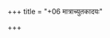+++
title = "+06 मात्राच्युतकादयः"

+++
[^1]: यत्र प्रश्ने मात्राबिन्दुविसर्गाणां च्युतकेषु कृतेषु सत्सु द्वितीयोऽर्थः प्रकटो जायते तन्मात्राच्युतकादिकम्. च्युतकशब्देन कुत्रचित्स्थाने नाशः, कुत्रचिद्विनिमयः.
  